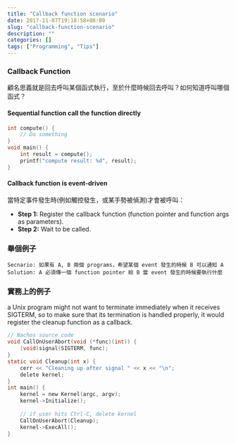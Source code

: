 ```yaml
---
title: "Callback function scenario"
date: 2017-11-07T19:18:58+08:00
slug: "callback-function-scenario"
description: ""
categories: []
tags: ["Programming", "Tips"]
---
```


### Callback Function
顧名思義就是回去呼叫某個函式執行，至於什麼時候回去呼叫？如何知道呼叫哪個函式？
#### Sequential function call the function directly
```c
int compute() {
    // Do something
}
void main() {
    int result = compute();
    printf("compute result: %d", result);
}
```
#### Callback function is event-driven
當特定事件發生時(例如觸控發生，或某手勢被偵測)才會被呼叫：

- **Step 1:** Register the callback function (function pointer and function args as parameters).
- **Step 2:** Wait to be called.

### 舉個例子
```
Secnario: 如果有 A, B 兩個 programs，希望某個 event 發生的時候 B 可以通知 A
Solution: A 必須傳一個 function pointer 給 B 當 event 發生的時候要執行什麼
```

### 實務上的例子
a Unix program might not want to terminate immediately when it receives SIGTERM, so to make sure that its termination is handled properly, it would register the cleanup function as a callback.
```c
// Nachos source code
void CallOnUserAbort(void (*func)(int)) {
    (void)signal(SIGTERM, func);
}
static void Cleanup(int x) {
    cerr << "Cleaning up after signal " << x << "\n";
    delete kernel;
}
int main() {
    kernel = new Kernel(argc, argv);
    kernel->Initialize();
    
    // if user hits Ctrl-C, delete kernel
    CallOnUserAbort(Cleanup);
    kernel->ExecAll();
}
```
